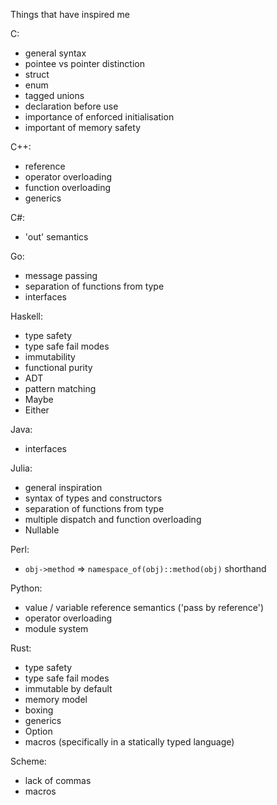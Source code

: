 Things that have inspired me

C:

* general syntax
* pointee vs pointer distinction
* struct
* enum
* tagged unions
* declaration before use
* importance of enforced initialisation
* important of memory safety


C++:

* reference
* operator overloading
* function overloading
* generics


C#:

* 'out' semantics


Go:

* message passing
* separation of functions from type
* interfaces


Haskell:

* type safety
* type safe fail modes
* immutability
* functional purity
* ADT
* pattern matching
* Maybe
* Either


Java:

* interfaces


Julia:

* general inspiration
* syntax of types and constructors
* separation of functions from type
* multiple dispatch and function overloading
* Nullable


Perl:

* `obj->method` => `namespace_of(obj)::method(obj)` shorthand


Python:

* value / variable reference semantics ('pass by reference')
* operator overloading
* module system


Rust:

* type safety
* type safe fail modes
* immutable by default
* memory model
* boxing
* generics
* Option
* macros (specifically in a statically typed language)


Scheme:

* lack of commas
* macros



